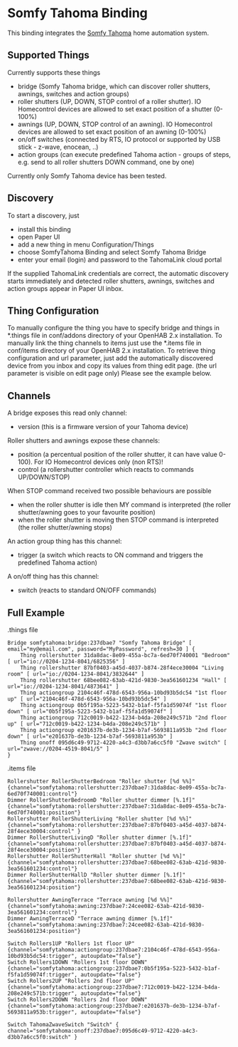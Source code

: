 # Somfy Tahoma Binding
This binding integrates the [Somfy Tahoma](https://www.somfy.fr/produits/domotique/maison-connectee-tahoma) home automation system.

## Supported Things

Currently supports these things
- bridge (Somfy Tahoma bridge, which can discover roller shutters, awnings, switches and action groups)
- roller shutters (UP, DOWN, STOP control of a roller shutter). IO Homecontrol devices are allowed to set exact position of a shutter (0-100%)
- awnings (UP, DOWN, STOP control of an awning). IO Homecontrol devices are allowed to set exact position of an awning (0-100%)
- on/off switches (connected by RTS, IO protocol or supported by USB stick - z-wave, enocean, ..)
- action groups (can execute predefined Tahoma action - groups of steps, e.g. send to all roller shutters DOWN command, one by one)

Currently only Somfy Tahoma device has been tested.

## Discovery

To start a discovery, just 
- install this binding
- open Paper UI
- add a new thing in menu Configuration/Things
- choose SomfyTahoma Binding and select Somfy Tahoma Bridge
- enter your email (login) and password to the TahomaLink cloud portal
 
If the supplied TahomaLink credentials are correct, the automatic discovery starts immediately and detected roller shutters, awnings, switches and action groups appear in Paper UI inbox. 

## Thing Configuration

To manually configure the thing you have to specify bridge and things in *.things file in conf/addons directory of your OpenHAB 2.x installation.
To manually link the thing channels to items just use the *.items file in conf/items directory of your OpenHAB 2.x installation. 
To retrieve thing configuration and url parameter, just add the automatically discovered device from you inbox and copy its values from thing edit page. (the url parameter is visible on edit page only)
Please see the example below.

## Channels

A bridge exposes this read only channel:
- version (this is a firmware version of your Tahoma device)

Roller shutters and awnings expose these channels:
- position (a percentual position of the roller shutter, it can have value 0-100). For IO Homecontrol devices only (non RTS)!
- control (a rollershutter controller which reacts to commands UP/DOWN/STOP)

When STOP command received two possible behaviours are possible
- when the roller shutter is idle then MY command is interpreted (the roller shutter/awning goes to your favourite position)
- when the roller shutter is moving then STOP command is interpreted (the roller shutter/awning stops)

An action group thing has this channel:
- trigger (a switch which reacts to ON command and triggers the predefined Tahoma action)

A on/off thing has this channel:
- switch (reacts to standard ON/OFF commands)

## Full Example

.things file
```
Bridge somfytahoma:bridge:237dbae7 "Somfy Tahoma Bridge" [ email="my@email.com", password="MyPassword", refresh=30 ] {
    Thing rollershutter 31da8dac-8e09-455a-bc7a-6ed70f740001 "Bedroom" [ url="io://0204-1234-8041/6825356" ]
    Thing rollershutter 87bf0403-a45d-4037-b874-28f4ece30004 "Living room" [ url="io://0204-1234-8041/3832644" ]
    Thing rollershutter 68bee082-63ab-421d-9830-3ea561601234 "Hall" [ url="io://0204-1234-8041/4873641" ]
    Thing actiongroup 2104c46f-478d-6543-956a-10bd93b5dc54 "1st floor up" [ url="2104c46f-478d-6543-956a-10bd93b5dc54" ]
    Thing actiongroup 0b5f195a-5223-5432-b1af-f5fa1d59074f "1st floor down" [ url="0b5f195a-5223-5432-b1af-f5fa1d59074f" ]
    Thing actiongroup 712c0019-b422-1234-b4da-208e249c571b "2nd floor up" [ url="712c0019-b422-1234-b4da-208e249c571b" ]
    Thing actiongroup e201637b-de3b-1234-b7af-5693811a953b "2nd floor down" [ url="e201637b-de3b-1234-b7af-5693811a953b" ]
    Thing onoff 095d6c49-9712-4220-a4c3-d3bb7a6cc5f0 "Zwave switch" [ url="zwave://0204-4519-8041/5" ]
}
```
.items file
```
Rollershutter RollerShutterBedroom "Roller shutter [%d %%]"  {channel="somfytahoma:rollershutter:237dbae7:31da8dac-8e09-455a-bc7a-6ed70f740001:control"}
Dimmer RollerShutterBedroomD "Roller shutter dimmer [%.1f]"  {channel="somfytahoma:rollershutter:237dbae7:31da8dac-8e09-455a-bc7a-6ed70f740001:position"}
Rollershutter RollerShutterLiving "Roller shutter [%d %%]"  {channel="somfytahoma:rollershutter:237dbae7:87bf0403-a45d-4037-b874-28f4ece30004:control" }
Dimmer RollerShutterLivingD "Roller shutter dimmer [%.1f]"  {channel="somfytahoma:rollershutter:237dbae7:87bf0403-a45d-4037-b874-28f4ece30004:position"}
Rollershutter RollerShutterHall "Roller shutter [%d %%]"  {channel="somfytahoma:rollershutter:237dbae7:68bee082-63ab-421d-9830-3ea561601234:control"}
Dimmer RollerShutterHallD "Roller shutter dimmer [%.1f]"  {channel="somfytahoma:rollershutter:237dbae7:68bee082-63ab-421d-9830-3ea561601234:position"}

Rollershutter AwningTerrace "Terrace awning [%d %%]"  {channel="somfytahoma:awning:237dbae7:24cee082-63ab-421d-9830-3ea561601234:control"}
Dimmer AwningTerraceD "Terrace awning dimmer [%.1f]"  {channel="somfytahoma:awning:237dbae7:24cee082-63ab-421d-9830-3ea561601234:position"}

Switch Rollers1UP "Rollers 1st floor UP" {channel="somfytahoma:actiongroup:237dbae7:2104c46f-478d-6543-956a-10bd93b5dc54:trigger", autoupdate="false"}
Switch Rollers1DOWN "Rollers 1st floor DOWN" {channel="somfytahoma:actiongroup:237dbae7:0b5f195a-5223-5432-b1af-f5fa1d59074f:trigger", autoupdate="false"}
Switch Rollers2UP "Rollers 2nd floor UP" {channel="somfytahoma:actiongroup:237dbae7:712c0019-b422-1234-b4da-208e249c571b:trigger", autoupdate="false"}
Switch Rollers2DOWN "Rollers 2nd floor DOWN" {channel="somfytahoma:actiongroup:237dbae7:e201637b-de3b-1234-b7af-5693811a953b:trigger", autoupdate="false"}

Switch TahomaZwaveSwitch "Switch" { channel="somfytahoma:onoff:237dbae7:095d6c49-9712-4220-a4c3-d3bb7a6cc5f0:switch" }
```